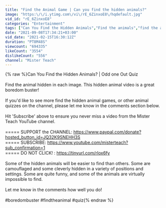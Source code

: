 ```yaml
---
title: "Find the Animal Game | Can you find the hidden animals?"
image: "https:\/\/i.ytimg.com\/vi\/rE_6ZinxoE8\/hqdefault.jpg"
vid_id: "rE_6ZinxoE8"
categories: "Entertainment"
tags: ["Can You Find the Hidden Animals","Find the animals","find the animal"]
date: "2021-09-08T17:34:21+03:00"
vid_date: "2021-02-15T16:30:12Z"
duration: "PT8M48S"
viewcount: "694335"
likeCount: "3554"
dislikeCount: "556"
channel: "Mister Teach"
---
```

{% raw %}Can You Find the Hidden Animals? | Odd one Out Quiz<br /><br />Find the animal hidden in each image. This hidden animal video is a great boredom buster! <br /><br />If you'd like to see more find the hidden animal games, or other animal quizzes on the channel, please let me know in the comments section below.<br /><br />Hit 'Subscribe' above to ensure you never miss a video from the Mister Teach YouTube channel. <br /><br />===== SUPPORT the CHANNEL: <a rel="nofollow" target="blank" href="https://www.paypal.com/donate?hosted_button_id=JQ32K9SNEHH3S">https://www.paypal.com/donate?hosted_button_id=JQ32K9SNEHH3S</a> <br />===== SUBSCRIBE: <a rel="nofollow" target="blank" href="https://www.youtube.com/misterteach?sub_confirmation=1">https://www.youtube.com/misterteach?sub_confirmation=1</a><br />===== DO NOT CLICK! : <a rel="nofollow" target="blank" href="https://tinyurl.com/rlox6fy">https://tinyurl.com/rlox6fy</a><br /><br />Some of the hidden animals will be easier to find than others. Some are camouflaged and some cleverly hidden in a variety of positions and settings. Some are quite funny, and some of the animals are virtually impossible to find.<br /><br />Let me know in the comments how well you do!<br /><br />#boredombuster #findtheanimal #quiz{% endraw %}
